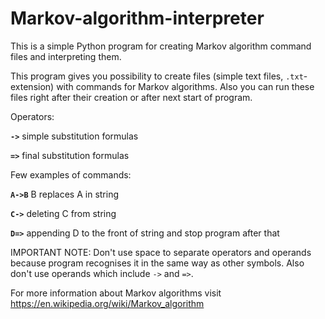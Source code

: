 # Markov-algorithm-interpreter
This is a simple Python program for creating Markov algorithm command files and interpreting them.

This program gives you possibility to create files (simple text files, `.txt`-extension) with commands for Markov algorithms. Also you can run these files right after their creation or after next start of program.


Operators:

  **`->`**  simple substitution formulas
  
  **`=>`**  final substitution formulas


Few examples of commands:

  **`A->B`**  B replaces A in string
  
  **`C->`**   deleting C from string
  
  **`D=>`**   appending D to the front of string and stop program after that


IMPORTANT NOTE:
Don't use space to separate operators and operands because program recognises it in the same way as other symbols. Also don't use operands which include `->` and `=>`.


For more information about Markov algorithms visit
https://en.wikipedia.org/wiki/Markov_algorithm
